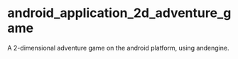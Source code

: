 android_application_2d_adventure_game
=====================================

A 2-dimensional adventure game on the android platform, using andengine.
